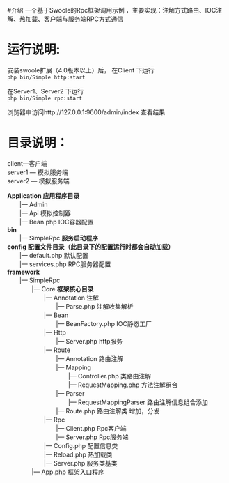 #介绍
一个基于Swoole的Rpc框架调用示例 ，主要实现：注解方式路由、IOC注解、热加载、客户端与服务端RPC方式通信  
# 运行说明:  

安装swoole扩展（4.0版本以上）后，
在Client 下运行  
`php bin/Simple http:start`    

在Server1、Server2 下运行  
`php bin/Simple rpc:start`

浏览器中访问http://127.0.0.1:9600/admin/index 查看结果

# 目录说明：  

client—客户端  
server1 — 模拟服务端  
server2 — 模拟服务端  

**Application 应用程序目录**    
　　|— Admin  
　　|— Api 模拟控制器  
　　|— Bean.php IOC容器配置  
**bin**    
　　|— SimpleRpc **服务启动程序**    
**config 配置文件目录（此目录下的配置运行时都会自动加载）**      
　　|— default.php 默认配置  
　　|— services.php RPC服务器配置  
**framework**    
　　|— SimpleRpc  
　　　　|— Core **框架核心目录**  
　　　　　　|— Annotation 注解  
　　　　　　　　|— Parse.php 注解收集解析  
　　　　　　|— Bean  
　　　　　　　　|— BeanFactory.php IOC静态工厂  
　　　　　　|— Http  
　　　　　　　　|— Server.php http服务  
　　　　　　|— Route  
　　　　　　　　|— Annotation 路由注解  
　　　　　　　　|— Mapping  
　　　　　　　　　　|— Controller.php 类路由注解  
　　　　　　　　　　|— RequestMapping.php 方法注解组合  
　　　　　　　　|— Parser  
　　　　　　　　　　|— RequestMappingParser 路由注解信息组合添加  
　　　　　　　　|— Route.php 路由注解类 增加，分发  
　　　　　　|— Rpc  
　　　　　　　　|— Client.php Rpc客户端  
　　　　　　　　|— Server.php Rpc服务端  
　　　　　　|— Config.php 配置信息类  
　　　　　　|— Reload.php 热加载类  
　　　　　　|— Server.php 服务类基类  
　　　　|— App.php 框架入口程序  
